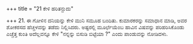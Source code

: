 +++
title = "21 ಕೇಳಿ ಹರಿತನ್ದುದು"

+++
21. ಈ ಗೋಳಿನ ದನಿಯನ್ನು ಕೇಳಿ ಮುನಿ ಸಮೂಹ ಬಂದಿತು. ಕುಮಾರಕರನ್ನು ಸಮಾಧಾನ ಮಾಡಿ, ಅವರ ಶೋಕರಸದ ಹೆಚ್ಚಳವನ್ನು ತಡೆದು ನಿಲ್ಲಿಸಿದರು. ಅಷ್ಟರಲ್ಲಿ ಮೂರ್ಛೆಯೆಂಬ ಹಾವಿನ ವಿಷವನ್ನು ಪರಿಹರಿಸಿಕೊಂಡು ಎಚ್ಚೆತ್ತ ಕುಂತಿ ಅದೆಲ್ಲವನ್ನೂ ಕೇಳಿ "ನನ್ನನ್ನು ಬಿಸುಡಿ ಬಿಟ್ಟೆಯಾ ?" ಎಂದು ಪಾಂಡುವನ್ನು ನೋಡಿದಳು.